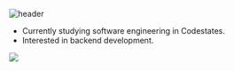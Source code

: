 ![header](https://capsule-render.vercel.app/api?type=waving&color=auto&height=150&fontAlign=75&section=header&text=Kyuhyun%20Kim&fontSize=50)

+ Currently studying software engineering in Codestates.
+ Interested in backend development.

<img src="https://img.shields.io/badge/-JavaScript-#F7DF1E?&logo=javascript&logoColor=white"/>

